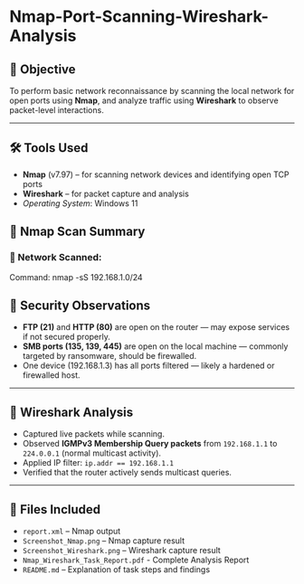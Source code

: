 # Nmap-Port-Scanning-Wireshark-Analysis

## 🎯 Objective
To perform basic network reconnaissance by scanning the local network for open ports using **Nmap**, and analyze traffic using **Wireshark** to observe packet-level interactions.

---
## 🛠 Tools Used
- **Nmap** (v7.97) – for scanning network devices and identifying open TCP ports
- **Wireshark** – for packet capture and analysis
- *Operating System*: Windows 11

## 📡 Nmap Scan Summary

### 🔹 Network Scanned:
  Command: nmap -sS 192.168.1.0/24

## 🔐 Security Observations

- **FTP (21)** and **HTTP (80)** are open on the router — may expose services if not secured properly.
- **SMB ports (135, 139, 445)** are open on the local machine — commonly targeted by ransomware, should be firewalled.
- One device (192.168.1.3) has all ports filtered — likely a hardened or firewalled host.

---

## 🧪 Wireshark Analysis

- Captured live packets while scanning.
- Observed **IGMPv3 Membership Query packets** from `192.168.1.1` to `224.0.0.1` (normal multicast activity).
- Applied IP filter: `ip.addr == 192.168.1.1`
- Verified that the router actively sends multicast queries.

---

## 📎 Files Included

- `report.xml` – Nmap output
- `Screenshot_Nmap.png` – Nmap capture result
- `Screenshot_Wireshark.png` – Wireshark capture result
- `Nmap_Wireshark_Task_Report.pdf` - Complete Analysis Report
- `README.md` – Explanation of task steps and findings

  



